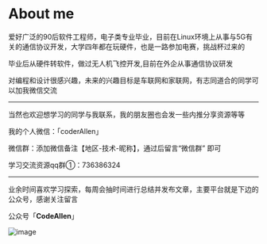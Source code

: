 # About me


爱好广泛的90后软件工程师，电子类专业毕业，目前在Linux环境上从事与5G有关的通信协议开发，大学四年都在玩硬件，也是一路参加电赛，挑战杯过来的

毕业后从硬件转软件，做过无人机飞控开发,目前在外企从事通信协议研发

对编程和设计很感兴趣，未来的兴趣目标是车联网和家联网，有志同道合的同学可以加我微信交流

---
当然也欢迎想学习的同学与我联系，我的朋友圈也会发一些内推分享资源等等

我的个人微信：「coderAllen」

微信群：添加微信备注【地区-技术-昵称】，通过后留言“微信群” 即可

学习交流资源qq群①：736386324

---

业余时间喜欢学习探索，每周会抽时间进行总结并发布文章，主要平台就是下边的公众号，感谢关注留言

公众号「**CodeAllen**」

![image](https://upload-images.jianshu.io/upload_images/12856594-9616486305dd9209.jpg?imageMogr2/auto-orient/strip|imageView2/2/w/258/format/webp)

